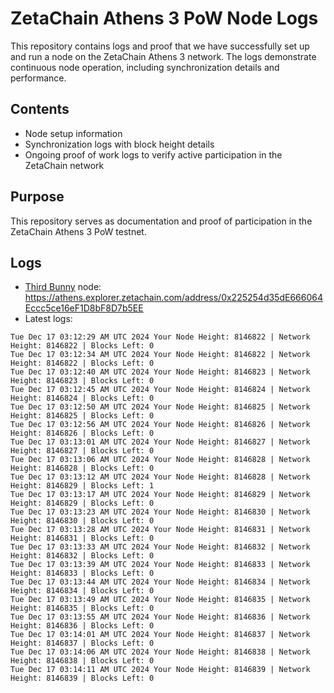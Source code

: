 # ZetaChain Athens 3 PoW Node Logs
This repository contains logs and proof that we have successfully set up and run a node on the ZetaChain Athens 3 network. The logs demonstrate continuous node operation, including synchronization details and performance.

## Contents
- Node setup information
- Synchronization logs with block height details
- Ongoing proof of work logs to verify active participation in the ZetaChain network

## Purpose
This repository serves as documentation and proof of participation in the ZetaChain Athens 3 PoW testnet.

## Logs

- [Third Bunny](https://thirdbunny.xyz/) node: https://athens.explorer.zetachain.com/address/0x225254d35dE666064Eccc5ce16eF1D8bF8D7b5EE
- Latest logs:
```
Tue Dec 17 03:12:29 AM UTC 2024 Your Node Height: 8146822 | Network Height: 8146822 | Blocks Left: 0
Tue Dec 17 03:12:34 AM UTC 2024 Your Node Height: 8146822 | Network Height: 8146822 | Blocks Left: 0
Tue Dec 17 03:12:40 AM UTC 2024 Your Node Height: 8146823 | Network Height: 8146823 | Blocks Left: 0
Tue Dec 17 03:12:45 AM UTC 2024 Your Node Height: 8146824 | Network Height: 8146824 | Blocks Left: 0
Tue Dec 17 03:12:50 AM UTC 2024 Your Node Height: 8146825 | Network Height: 8146825 | Blocks Left: 0
Tue Dec 17 03:12:56 AM UTC 2024 Your Node Height: 8146826 | Network Height: 8146826 | Blocks Left: 0
Tue Dec 17 03:13:01 AM UTC 2024 Your Node Height: 8146827 | Network Height: 8146827 | Blocks Left: 0
Tue Dec 17 03:13:06 AM UTC 2024 Your Node Height: 8146828 | Network Height: 8146828 | Blocks Left: 0
Tue Dec 17 03:13:12 AM UTC 2024 Your Node Height: 8146828 | Network Height: 8146829 | Blocks Left: 1
Tue Dec 17 03:13:17 AM UTC 2024 Your Node Height: 8146829 | Network Height: 8146829 | Blocks Left: 0
Tue Dec 17 03:13:23 AM UTC 2024 Your Node Height: 8146830 | Network Height: 8146830 | Blocks Left: 0
Tue Dec 17 03:13:28 AM UTC 2024 Your Node Height: 8146831 | Network Height: 8146831 | Blocks Left: 0
Tue Dec 17 03:13:33 AM UTC 2024 Your Node Height: 8146832 | Network Height: 8146832 | Blocks Left: 0
Tue Dec 17 03:13:39 AM UTC 2024 Your Node Height: 8146833 | Network Height: 8146833 | Blocks Left: 0
Tue Dec 17 03:13:44 AM UTC 2024 Your Node Height: 8146834 | Network Height: 8146834 | Blocks Left: 0
Tue Dec 17 03:13:49 AM UTC 2024 Your Node Height: 8146835 | Network Height: 8146835 | Blocks Left: 0
Tue Dec 17 03:13:55 AM UTC 2024 Your Node Height: 8146836 | Network Height: 8146836 | Blocks Left: 0
Tue Dec 17 03:14:01 AM UTC 2024 Your Node Height: 8146837 | Network Height: 8146837 | Blocks Left: 0
Tue Dec 17 03:14:06 AM UTC 2024 Your Node Height: 8146838 | Network Height: 8146838 | Blocks Left: 0
Tue Dec 17 03:14:11 AM UTC 2024 Your Node Height: 8146839 | Network Height: 8146839 | Blocks Left: 0
```
